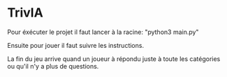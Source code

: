 # TrivIA

Pour éxécuter le projet il faut lancer à la racine: "python3 main.py"

Ensuite pour jouer il faut suivre les instructions.

La fin du jeu arrive quand un joueur à répondu juste à toute les catégories ou qu'il n'y a plus de questions.